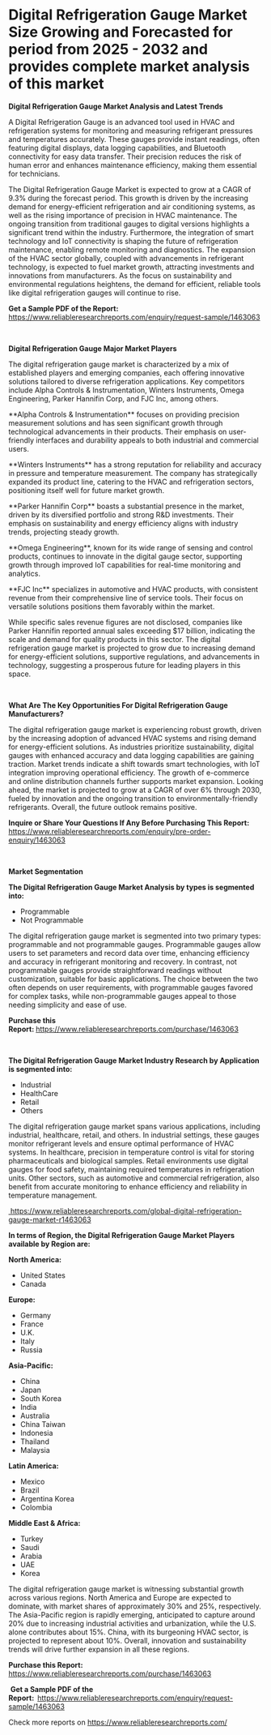 <p><h1>Digital Refrigeration Gauge Market Size Growing and Forecasted for period from 2025 - 2032 and provides complete market analysis of this market</h1></p><p><strong>Digital Refrigeration Gauge Market Analysis and Latest Trends</strong></p>
<p><p>A Digital Refrigeration Gauge is an advanced tool used in HVAC and refrigeration systems for monitoring and measuring refrigerant pressures and temperatures accurately. These gauges provide instant readings, often featuring digital displays, data logging capabilities, and Bluetooth connectivity for easy data transfer. Their precision reduces the risk of human error and enhances maintenance efficiency, making them essential for technicians.</p><p>The Digital Refrigeration Gauge Market is expected to grow at a CAGR of 9.3% during the forecast period. This growth is driven by the increasing demand for energy-efficient refrigeration and air conditioning systems, as well as the rising importance of precision in HVAC maintenance. The ongoing transition from traditional gauges to digital versions highlights a significant trend within the industry. Furthermore, the integration of smart technology and IoT connectivity is shaping the future of refrigeration maintenance, enabling remote monitoring and diagnostics. The expansion of the HVAC sector globally, coupled with advancements in refrigerant technology, is expected to fuel market growth, attracting investments and innovations from manufacturers. As the focus on sustainability and environmental regulations heightens, the demand for efficient, reliable tools like digital refrigeration gauges will continue to rise.</p></p>
<p><strong>Get a Sample PDF of the Report:&nbsp;</strong> <a href="https://www.reliableresearchreports.com/enquiry/request-sample/1463063?utm_campaign=3250&utm_medium=2&utm_source=Github&utm_content=ia&utm_term=06042025&utm_id=digital-refrigeration-gauge">https://www.reliableresearchreports.com/enquiry/request-sample/1463063</a></p>
<p>&nbsp;</p>
<p><strong>Digital Refrigeration Gauge Major Market Players</strong></p>
<p><p>The digital refrigeration gauge market is characterized by a mix of established players and emerging companies, each offering innovative solutions tailored to diverse refrigeration applications. Key competitors include Alpha Controls & Instrumentation, Winters Instruments, Omega Engineering, Parker Hannifin Corp, and FJC Inc, among others.</p><p>**Alpha Controls & Instrumentation** focuses on providing precision measurement solutions and has seen significant growth through technological advancements in their products. Their emphasis on user-friendly interfaces and durability appeals to both industrial and commercial users.</p><p>**Winters Instruments** has a strong reputation for reliability and accuracy in pressure and temperature measurement. The company has strategically expanded its product line, catering to the HVAC and refrigeration sectors, positioning itself well for future market growth.</p><p>**Parker Hannifin Corp** boasts a substantial presence in the market, driven by its diversified portfolio and strong R&D investments. Their emphasis on sustainability and energy efficiency aligns with industry trends, projecting steady growth.</p><p>**Omega Engineering**, known for its wide range of sensing and control products, continues to innovate in the digital gauge sector, supporting growth through improved IoT capabilities for real-time monitoring and analytics.</p><p>**FJC Inc** specializes in automotive and HVAC products, with consistent revenue from their comprehensive line of service tools. Their focus on versatile solutions positions them favorably within the market.</p><p>While specific sales revenue figures are not disclosed, companies like Parker Hannifin reported annual sales exceeding $17 billion, indicating the scale and demand for quality products in this sector. The digital refrigeration gauge market is projected to grow due to increasing demand for energy-efficient solutions, supportive regulations, and advancements in technology, suggesting a prosperous future for leading players in this space.</p></p>
<p>&nbsp;</p>
<p><strong>What Are The Key Opportunities For Digital Refrigeration Gauge Manufacturers?</strong></p>
<p><p>The digital refrigeration gauge market is experiencing robust growth, driven by the increasing adoption of advanced HVAC systems and rising demand for energy-efficient solutions. As industries prioritize sustainability, digital gauges with enhanced accuracy and data logging capabilities are gaining traction. Market trends indicate a shift towards smart technologies, with IoT integration improving operational efficiency. The growth of e-commerce and online distribution channels further supports market expansion. Looking ahead, the market is projected to grow at a CAGR of over 6% through 2030, fueled by innovation and the ongoing transition to environmentally-friendly refrigerants. Overall, the future outlook remains positive.</p></p>
<p><strong>Inquire or Share Your Questions If Any Before Purchasing This Report:</strong> <a href="https://www.reliableresearchreports.com/enquiry/pre-order-enquiry/1463063?utm_campaign=3250&utm_medium=2&utm_source=Github&utm_content=ia&utm_term=06042025&utm_id=digital-refrigeration-gauge">https://www.reliableresearchreports.com/enquiry/pre-order-enquiry/1463063</a></p>
<p>&nbsp;</p>
<p><strong>Market Segmentation</strong></p>
<p><strong>The Digital Refrigeration Gauge Market Analysis by types is segmented into:</strong></p>
<p><ul><li>Programmable</li><li>Not Programmable</li></ul></p>
<p><p>The digital refrigeration gauge market is segmented into two primary types: programmable and not programmable gauges. Programmable gauges allow users to set parameters and record data over time, enhancing efficiency and accuracy in refrigerant monitoring and recovery. In contrast, not programmable gauges provide straightforward readings without customization, suitable for basic applications. The choice between the two often depends on user requirements, with programmable gauges favored for complex tasks, while non-programmable gauges appeal to those needing simplicity and ease of use.</p></p>
<p><strong>Purchase this Report:&nbsp;</strong><a href="https://www.reliableresearchreports.com/purchase/1463063?utm_campaign=3250&utm_medium=2&utm_source=Github&utm_content=ia&utm_term=06042025&utm_id=digital-refrigeration-gauge">https://www.reliableresearchreports.com/purchase/1463063</a></p>
<p>&nbsp;</p>
<p><strong>The Digital Refrigeration Gauge Market Industry Research by Application is segmented into:</strong></p>
<p><ul><li>Industrial</li><li>HealthCare</li><li>Retail</li><li>Others</li></ul></p>
<p><p>The digital refrigeration gauge market spans various applications, including industrial, healthcare, retail, and others. In industrial settings, these gauges monitor refrigerant levels and ensure optimal performance of HVAC systems. In healthcare, precision in temperature control is vital for storing pharmaceuticals and biological samples. Retail environments use digital gauges for food safety, maintaining required temperatures in refrigeration units. Other sectors, such as automotive and commercial refrigeration, also benefit from accurate monitoring to enhance efficiency and reliability in temperature management.</p></p>
<p><a href="https://www.reliableresearchreports.com/global-digital-refrigeration-gauge-market-r1463063?utm_campaign=3250&utm_medium=2&utm_source=Github&utm_content=ia&utm_term=06042025&utm_id=digital-refrigeration-gauge">&nbsp;https://www.reliableresearchreports.com/global-digital-refrigeration-gauge-market-r1463063</a></p>
<p><strong>In terms of Region, the Digital Refrigeration Gauge Market Players available by Region are:</strong></p>
<p>
    <p> <strong> North America: </strong>
        <ul>
            <li>United States</li>
            <li>Canada</li>
        </ul>
        </p> 
    <p> <strong> Europe: </strong>
        <ul>
            <li>Germany</li>
            <li>France</li>
            <li>U.K.</li>
            <li>Italy</li>
            <li>Russia</li>
        </ul>
        </p> 
    <p> <strong> Asia-Pacific: </strong>
        <ul>
            <li>China</li>
            <li>Japan</li>
            <li>South Korea</li>
            <li>India</li>
            <li>Australia</li>
            <li>China Taiwan</li>
            <li>Indonesia</li>
            <li>Thailand</li>
            <li>Malaysia</li>
        </ul>
        </p> 
    <p> <strong> Latin America: </strong>
        <ul>
            <li>Mexico</li>
            <li>Brazil</li>
            <li>Argentina Korea</li>
            <li>Colombia</li>
        </ul>
        </p> 
    <p> <strong> Middle East & Africa: </strong>
        <ul>
            <li>Turkey</li>
            <li>Saudi</li>
            <li>Arabia</li>
            <li>UAE</li>
            <li>Korea</li>
        </ul>
    </p>
    </p>
<p><p>The digital refrigeration gauge market is witnessing substantial growth across various regions. North America and Europe are expected to dominate, with market shares of approximately 30% and 25%, respectively. The Asia-Pacific region is rapidly emerging, anticipated to capture around 20% due to increasing industrial activities and urbanization, while the U.S. alone contributes about 15%. China, with its burgeoning HVAC sector, is projected to represent about 10%. Overall, innovation and sustainability trends will drive further expansion in all these regions.</p></p>
<p><strong>Purchase this Report: </strong><a href="https://www.reliableresearchreports.com/purchase/1463063?utm_campaign=3250&utm_medium=2&utm_source=Github&utm_content=ia&utm_term=06042025&utm_id=digital-refrigeration-gauge">https://www.reliableresearchreports.com/purchase/1463063</a></p>
<p>&nbsp;<strong>Get a Sample PDF of the Report:&nbsp;&nbsp;</strong><a href="https://www.reliableresearchreports.com/enquiry/request-sample/1463063?utm_campaign=3250&utm_medium=2&utm_source=Github&utm_content=ia&utm_term=06042025&utm_id=digital-refrigeration-gauge">https://www.reliableresearchreports.com/enquiry/request-sample/1463063</a></p>
<p><strong></strong></p>
<p>Check more reports on <a href="https://www.reliableresearchreports.com/?utm_campaign=3250&utm_medium=2&utm_source=Github&utm_content=ia&utm_term=06042025&utm_id=digital-refrigeration-gauge">https://www.reliableresearchreports.com/</a></p>